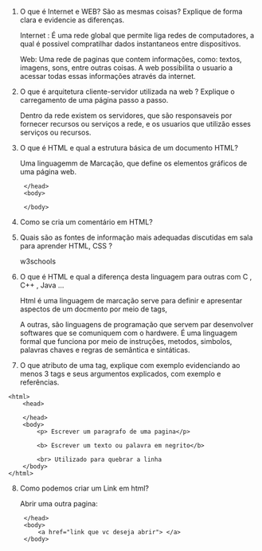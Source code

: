 1) O que é Internet e WEB? São as mesmas coisas? Explique de forma clara e evidencie as diferenças.

    Internet : É uma rede global que permite liga redes de computadores, a qual é possivel compratilhar dados instantaneos entre dispositivos. 

    Web: Uma rede de paginas que contem informações, como: textos, imagens, sons, entre outras coisas. A web possibilita o usuario a acessar todas essas informações através da internet.  

2) O que é arquitetura cliente-servidor utilizada na web ? Explique o carregamento de uma página passo a
passo.

    Dentro da rede existem os servidores, que são responsaveis por fornecer recursos ou serviços a rede, e os usuarios que utilizão esses serviços ou recursos.


3) O que é HTML e qual a estrutura básica de um documento HTML?

    Uma linguagemm de Marcação, que define os elementos gráficos de uma página web.

    <!DOCTYPE html>
    <html>
        <head>
            
        </head>
        <body>

        </body>
    </html>

4) Como se cria um comentário em HTML?

    <!--Comentario-->

5) Quais são as fontes de informação mais adequadas discutidas em sala para aprender HTML, CSS ?

    w3schools

6) O que é HTML e qual a diferença desta linguagem para outras com C , C++ , Java ...

    Html é uma linguagem de marcação serve para definir e apresentar aspectos de um docmento por meio de tags, 

    A outras, são linguagens de programação que servem par desenvolver softwares que se comuniquem com o hardwere. É uma linguagem formal que funciona por meio de instruções, metodos, simbolos, palavras chaves e regras de semântica e sintáticas. 

7) O que atributo de uma tag, explique com exemplo evidenciando ao menos 3 tags e seus argumentos
explicados, com exemplo e referências.


 <!DOCTYPE html>
    <html>
        <head>
            
        </head>
        <body>
            <p> Escrever um paragrafo de uma pagina</p>

            <b> Escrever um texto ou palavra em negrito</b>

            <br> Utilizado para quebrar a linha 
        </body>
    </html>



8) Como podemos criar um Link em html?

    Abrir uma outra pagina:

    <!DOCTYPE html>
    <html>
        <head>
            
        </head>
        <body>
            <a href="link que vc deseja abrir"> </a>
        </body>
    </html>

    
